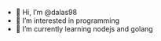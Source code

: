 - 👋 Hi, I’m @dalas98
- 👀 I’m interested in programming
- 🌱 I’m currently learning nodejs and golang

<!---
dalas98/dalas98 is a ✨ special ✨ repository because its `README.md` (this file) appears on your GitHub profile.
You can click the Preview link to take a look at your changes.
--->
